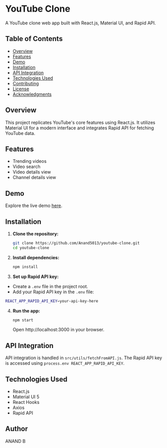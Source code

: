 # YouTube Clone

A YouTube clone web app built with React.js, Material UI, and Rapid API.

## Table of Contents

- [Overview](#overview)
- [Features](#features)
- [Demo](#demo)
- [Installation](#installation)
- [API Integration](#api-integration)
- [Technologies Used](#technologies-used)
- [Contributing](#contributing)
- [License](#license)
- [Acknowledgments](#acknowledgments)

## Overview

This project replicates YouTube's core features using React.js. It utilizes Material UI for a modern interface and integrates Rapid API for fetching YouTube data.

## Features

- Trending videos
- Video search
- Video details view
- Channel details view

## Demo

Explore the live demo [here](<https://incredible-speculoos-d6bd9a.netlify.app/>).

## Installation

1. **Clone the repository:**

   ```bash
   git clone https://github.com/Anand5013/youtube-clone.git
   cd youtube-clone
   ```

2. **Install dependencies:**

   ```bash
   npm install
   ```

3. **Set up Rapid API key:**
  - Create a `.env` file in the project root.
  - Add your Rapid API key in the `.env` file:
   ```bash
   REACT_APP_RAPID_API_KEY=your-api-key-here
   ```

4. **Run the app:**

   ```bash
   npm start
   ```
   Open http://localhost:3000 in your browser.


## API Integration
API integration is handled in `src/utils/fetchFromAPI.js`. The Rapid API key is accessed using `process.env REACT_APP_RAPID_API_KEY`.

## Technologies Used
- React.js
- Material UI 5
- React Hooks
- Axios
- Rapid API

## Author
ANAND B
